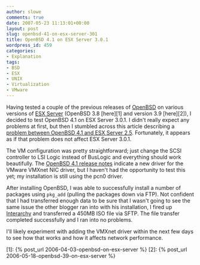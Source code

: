 ```yaml
---
author: slowe
comments: true
date: 2007-05-23 11:13:01+00:00
layout: post
slug: openbsd-41-on-esx-server-301
title: OpenBSD 4.1 on ESX Server 3.0.1
wordpress_id: 459
categories:
- Explanation
tags:
- BSD
- ESX
- UNIX
- Virtualization
- VMware
---
```


Having tested a couple of the previous releases of [OpenBSD](http://www.openbsd.org/) on various versions of [ESX Server](http://www.vmware.com/products/vi/esx/) (OpenBSD 3.8 [here][1] and version 3.9 [here][2]), I decided to test OpenBSD 4.1 on ESX Server 3.0.1. I didn't really expect any problems at first, but then I stumbled across this article describing a [problem between OpenBSD 4.1 and ESX Server 2.5](http://dragonmantank.com/?p=1). Fortunately, it appears as if that problem does not affect ESX Server 3.0.1.

The VM configuration was pretty straightforward; just change the SCSI controller to LSI Logic instead of BusLogic and everything should work beautifully. The [OpenBSD 4.1 release notes](http://www.openbsd.org/41.html) indicate a new driver for the VMware VMXnet NIC driver, but I haven't had the opportunity to test this yet; my installation is still using the pcn0 driver.

After installing OpenBSD, I was able to successfully install a number of packages using `pkg_add` (pulling the packages down via FTP). Not confident that I had transferred enough data to be sure that I wasn't going to see the same issue the other blogger ran into with his installation, I fired up [Interarchy](http://www.nolobe.com/interarchy/) and transferred a 450MB ISO file via SFTP. The file transfer completed successfully and I ran into no problems.

I'll likely experiment with adding the VMXnet driver within the next few days to see how that works and how it affects network performance.

[1]: {% post_url 2006-04-03-openbsd-on-esx-server %}
[2]: {% post_url 2006-05-18-openbsd-39-on-esx-server %}
